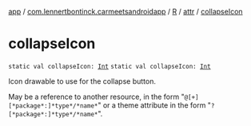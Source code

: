 [app](../../../index.md) / [com.lennertbontinck.carmeetsandroidapp](../../index.md) / [R](../index.md) / [attr](index.md) / [collapseIcon](./collapse-icon.md)

# collapseIcon

`static val collapseIcon: `[`Int`](https://kotlinlang.org/api/latest/jvm/stdlib/kotlin/-int/index.html)
`static val collapseIcon: `[`Int`](https://kotlinlang.org/api/latest/jvm/stdlib/kotlin/-int/index.html)

Icon drawable to use for the collapse button.

May be a reference to another resource, in the form "`@[+][*package*:]*type*/*name*`" or a theme attribute in the form "`?[*package*:]*type*/*name*`".

